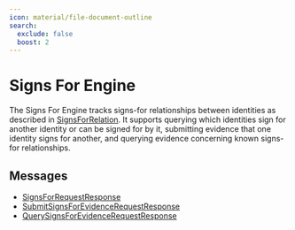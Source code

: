 ```yaml
---
icon: material/file-document-outline
search:
  exclude: false
  boost: 2
---
```


# Signs For Engine

The Signs For Engine tracks signs-for relationships between identities as
described in [SignsForRelation](../../../architecture-1/abstractions/identity.md#signsfor-relation). It
supports querying which identities sign for another identity or can be signed
for by it, submitting evidence that one identity signs for another, and querying
evidence concerning known signs-for relationships.

## Messages

- [SignsForRequestResponse](./signs-for-request-response.md)
- [SubmitSignsForEvidenceRequestResponse](./submit-signs-for-evidence-request-response.md)
- [QuerySignsForEvidenceRequestResponse](./query-signs-for-evidence-request-response.md)
